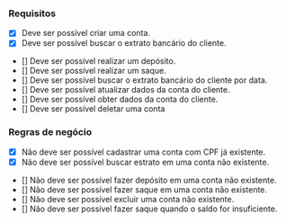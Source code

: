 


### Requisitos

- [x] Deve ser possível criar uma conta.
- [x] Deve ser possível buscar o extrato bancário do cliente.
- [] Deve ser possível realizar um depósito.
- [] Deve ser possível realizar um saque.
- [] Deve ser possível buscar o extrato bancário do cliente por data.
- [] Deve ser possível atualizar dados da conta do cliente.
- [] Deve ser possível obter dados da conta do cliente.
- [] Deve ser possível deletar uma conta

### Regras de negócio

- [x] Não deve ser possível cadastrar uma conta com CPF já existente.
- [x] Não deve ser possível buscar estrato em uma conta não existente.
- [] Não deve ser possível fazer depósito em uma conta não existente.
- [] Não deve ser possível fazer saque em uma conta não existente.
- [] Não deve ser possível excluir uma conta não existente.
- [] Não deve ser possível fazer saque quando o saldo for insuficiente.